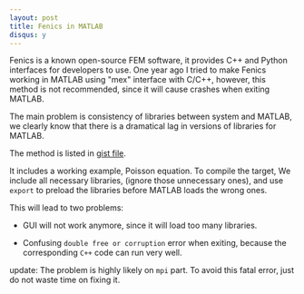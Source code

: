 ```yaml
---
layout: post
title: Fenics in MATLAB
disqus: y
---
```


Fenics is a known open-source FEM software, it provides C++ and Python interfaces for developers to use. One year ago I tried to make Fenics working in MATLAB using "mex" interface with C/C++, however, this method is not recommended, since it will cause crashes when exiting MATLAB.

The main problem is consistency of libraries between system and MATLAB, we clearly know that there is a dramatical lag in versions of libraries for MATLAB.

The method is listed in [gist file](https://gist.github.com/GaZ3ll3/d508c1ba31a6327247ae).

It includes a working example, Poisson equation. To compile the target, We include all necessary libraries, (ignore those unnecessary ones), and use ``export`` to preload the libraries before MATLAB loads the wrong ones.

This will lead to two problems:

- GUI will not work anymore, since it will load too many libraries.

- Confusing ``double free or corruption`` error when exiting, because the corresponding ``C++`` code can run very well.

update:
The problem is highly likely on ``mpi`` part. To avoid this fatal error, just do not waste time on fixing it.
